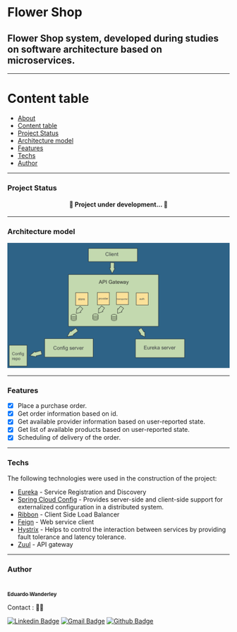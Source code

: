 # Flower Shop

## Flower Shop system, developed during studies on software architecture based on microservices.

---

Content table
=================
* [About](#about)
* [Content table](#content-table)
* [Project Status](#project-status)
* [Architecture model](#architecture-model)
* [Features](#features)
* [Techs](#techs)
* [Author](#author)

---
### Project Status
<h4 align="center"> 
	🚧  Project under development...  🚧
</h4>

---

### Architecture model

<img alt="arch" src="./images/arch-microservices.png"/>

---

### Features
- [x] Place a purchase order.
- [x] Get order information based on id.
- [x] Get available provider information based on user-reported state.
- [x] Get list of available products based on user-reported state.
- [x] Scheduling of delivery of the order.

---
### Techs
The following technologies were used in the construction of the project:

- [Eureka](https://spring.io/guides/gs/service-registration-and-discovery/) -  Service Registration and Discovery 
- [Spring Cloud Config](https://cloud.spring.io/spring-cloud-config/reference/html/) - Provides server-side and client-side support for externalized configuration in a distributed system.
- [Ribbon](https://cloud.spring.io/spring-cloud-netflix/multi/multi_spring-cloud-ribbon.html) - Client Side Load Balancer
- [Feign](https://docs.spring.io/spring-cloud-openfeign/docs/current/reference/html/) - Web service client
- [Hystrix](https://github.com/Netflix/Hystrix) - Helps to control the interaction between services by providing fault tolerance and latency tolerance.
- [Zuul](https://github.com/Netflix/zuul) - API gateway

---
### Author
<a href="https://github.com/eduardowanderleydev">
 <img style="border-radius: 50%;" src="https://avatars.githubusercontent.com/u/63167060?v=4" width="100px;" alt=""/>
 <br />
 <sub><b>Eduardo Wanderley</b></sub></a>


Contact : 👋🏽

[![Linkedin Badge](https://img.shields.io/badge/LinkedIn-0077B5?style=for-the-badge&logo=linkedin&logoColor=white)](https://www.linkedin.com/in/eduardowanderleydev/)
[![Gmail Badge](https://img.shields.io/badge/Gmail-D14836?style=for-the-badge&logo=gmail&logoColor=white)](mailto:eduardowanderleydev@gmail.com)
[![Github Badge](https://img.shields.io/badge/GitHub-100000?style=for-the-badge&logo=github&logoColor=white)](https://github.com/eduardowanderleydev)
